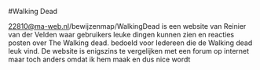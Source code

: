 #Walking Dead

22810@ma-web.nl/bewijzenmap/WalkingDead is een website van Reinier van der Velden waar gebruikers leuke dingen kunnen zien en reacties posten over The Walking dead. bedoeld voor Iedereen die de Walking dead leuk vind. De website is enigszins te vergelijken met een forum op internet  maar toch anders omdat ik hem maak en dus nice wordt
